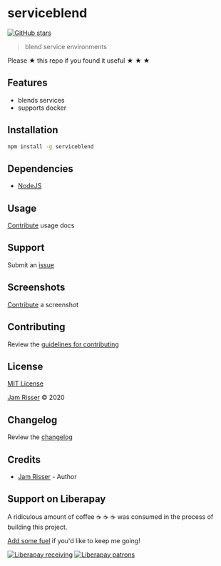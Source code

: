 # serviceblend

[![GitHub stars](https://img.shields.io/github/stars/codejamninja/serviceblend.svg?style=social&label=Stars)](https://github.com/codejamninja/serviceblend)

> blend service environments

Please ★ this repo if you found it useful ★ ★ ★

## Features

- blends services
- supports docker

## Installation

```sh
npm install -g serviceblend
```

## Dependencies

- [NodeJS](https://nodejs.org)

## Usage

[Contribute](https://github.com/codejamninja/serviceblend/blob/master/CONTRIBUTING.md) usage docs

## Support

Submit an [issue](https://github.com/codejamninja/serviceblend/issues/new)

## Screenshots

[Contribute](https://github.com/codejamninja/serviceblend/blob/master/CONTRIBUTING.md) a screenshot

## Contributing

Review the [guidelines for contributing](https://github.com/codejamninja/serviceblend/blob/master/CONTRIBUTING.md)

## License

[MIT License](https://github.com/codejamninja/serviceblend/blob/master/LICENSE)

[Jam Risser](https://codejam.ninja) © 2020

## Changelog

Review the [changelog](https://github.com/codejamninja/serviceblend/blob/master/CHANGELOG.md)

## Credits

- [Jam Risser](https://codejam.ninja) - Author

## Support on Liberapay

A ridiculous amount of coffee ☕ ☕ ☕ was consumed in the process of building this project.

[Add some fuel](https://liberapay.com/codejamninja/donate) if you'd like to keep me going!

[![Liberapay receiving](https://img.shields.io/liberapay/receives/codejamninja.svg?style=flat-square)](https://liberapay.com/codejamninja/donate)
[![Liberapay patrons](https://img.shields.io/liberapay/patrons/codejamninja.svg?style=flat-square)](https://liberapay.com/codejamninja/donate)
